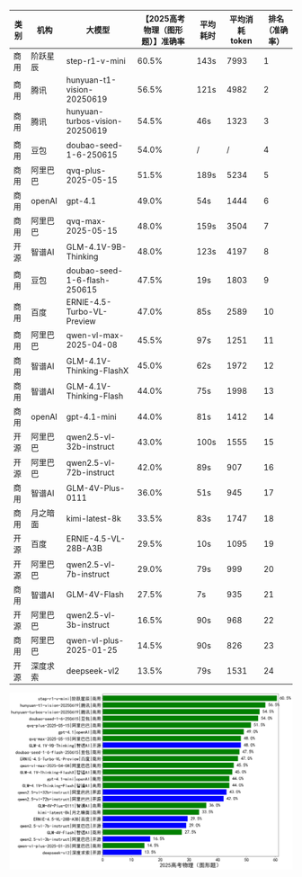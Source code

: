 
|类别|机构|大模型|【2025高考物理（图形题）】准确率|平均耗时|平均消耗token|排名（准确率）|
|---|---|-----|-------------------|-------|-----------|------------|
|商用|阶跃星辰|step-r1-v-mini|60.5%|143s|7993|1|
|商用|腾讯|hunyuan-t1-vision-20250619|56.5%|121s|4982|2|
|商用|腾讯|hunyuan-turbos-vision-20250619|54.5%|46s|1323|3|
|商用|豆包|doubao-seed-1-6-250615|54.0%|/|/|4|
|商用|阿里巴巴|qvq-plus-2025-05-15|51.5%|189s|5234|5|
|商用|openAI|gpt-4.1|49.0%|54s|1444|6|
|商用|阿里巴巴|qvq-max-2025-05-15|48.0%|159s|3504|7|
|开源|智谱AI|GLM-4.1V-9B-Thinking|48.0%|123s|4197|8|
|商用|豆包|doubao-seed-1-6-flash-250615|47.5%|19s|1803|9|
|商用|百度|ERNIE-4.5-Turbo-VL-Preview|47.0%|85s|2589|10|
|商用|阿里巴巴|qwen-vl-max-2025-04-08|45.5%|97s|1251|11|
|商用|智谱AI|GLM-4.1V-Thinking-FlashX|45.0%|62s|1972|12|
|商用|智谱AI|GLM-4.1V-Thinking-Flash|44.0%|75s|1998|13|
|商用|openAI|gpt-4.1-mini|44.0%|81s|1412|14|
|开源|阿里巴巴|qwen2.5-vl-32b-instruct|43.0%|100s|1555|15|
|开源|阿里巴巴|qwen2.5-vl-72b-instruct|42.0%|89s|907|16|
|商用|智谱AI|GLM-4V-Plus-0111|36.0%|51s|945|17|
|商用|月之暗面|kimi-latest-8k|33.5%|83s|1747|18|
|开源|百度|ERNIE-4.5-VL-28B-A3B|29.5%|10s|1095|19|
|开源|阿里巴巴|qwen2.5-vl-7b-instruct|29.0%|79s|999|20|
|商用|智谱AI|GLM-4V-Flash|27.5%|7s|935|21|
|开源|阿里巴巴|qwen2.5-vl-3b-instruct|16.5%|90s|968|22|
|商用|阿里巴巴|qwen-vl-plus-2025-01-25|14.5%|90s|826|23|
|开源|深度求索|deepseek-vl2|13.5%|79s|1531|24|


![lin](../pic/2025高考物理（图形题）.png)
